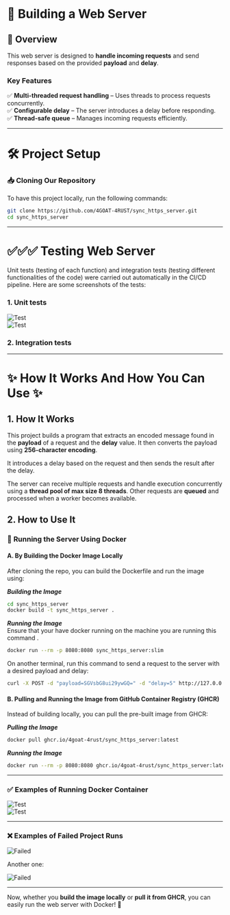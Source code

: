 # 🚀 **Building a Web Server**  

## **📌 Overview**  
This web server is designed to **handle incoming requests** and send responses based on the provided **payload** and **delay**.  

### **Key Features**  
✅ **Multi-threaded request handling** – Uses threads to process requests concurrently.  
✅ **Configurable delay** – The server introduces a delay before responding.  
✅ **Thread-safe queue** – Manages incoming requests efficiently.  

---  

# 🛠️ **Project Setup**  

### **📥 Cloning Our Repository**  
To have this project locally, run the following commands:  
```sh  
git clone https://github.com/4GOAT-4RUST/sync_https_server.git  
cd sync_https_server  
```

---

# ✅✅✅  Testing Web Server  

Unit tests (testing of each function) and integration tests (testing different functionalities of the code) were carried out automatically in the CI/CD pipeline. Here are some screenshots of the tests:  

### **1. Unit tests**  
![Test](/images/image1.png)  
![Test](/images/image2.png)  

### **2. Integration tests**  
---  

# ✨ How It Works And How You Can Use ✨  

## **1. How It Works**  

This project builds a program that extracts an encoded message found in the **payload** of a request and the **delay** value. It then converts the payload using **256-character encoding**.  

It introduces a delay based on the request and then sends the result after the delay.  

The server can receive multiple requests and handle execution concurrently using a **thread pool of max size 8 threads**. Other requests are **queued** and processed when a worker becomes available.  

## **2. How to Use It**  

### 📌 **Running the Server Using Docker**  

#### **A. By Building the Docker Image Locally**  
After cloning the repo, you can build the Dockerfile and run the image using:  

***_Building the Image_***  
```sh  
cd sync_https_server  
docker build -t sync_https_server .  
```

***_Running the Image_***  
Ensure that your have docker running on the machine you are running this command .
```sh  
docker run --rm -p 8080:8080 sync_https_server:slim  
```

On another terminal, run this command to send a request to the server with a desired payload and delay:  
```sh  
curl -X POST -d "payload=SGVsbG8ui29ywGQ=" -d "delay=5" http://127.0.0.1:8080/decode  
```

#### **B. Pulling and Running the Image from GitHub Container Registry (GHCR)**  
Instead of building locally, you can pull the pre-built image from GHCR:  

***_Pulling the Image_***  
```sh  
docker pull ghcr.io/4goat-4rust/sync_https_server:latest  
```

***_Running the Image_***  
```sh  
docker run --rm -p 8080:8080 ghcr.io/4goat-4rust/sync_https_server:latest  
```

---  

### ✅ **Examples of Running Docker Container**  

![Test](images/Screenshot%20from%202025-03-12%2009-19-06.png)  
![Test](images/Screenshot%20from%202025-03-12%2011-58-21.png)  

---  

### ❌ **Examples of Failed Project Runs**  

![Failed](images/Screenshot%20from%202025-03-12%2010-00-57.png)  

Another one:  

![Failed](images/Screenshot%20from%202025-03-12%2010-01-07.png)  

---  

Now, whether you **build the image locally** or **pull it from GHCR**, you can easily run the web server with Docker! 🚀  

